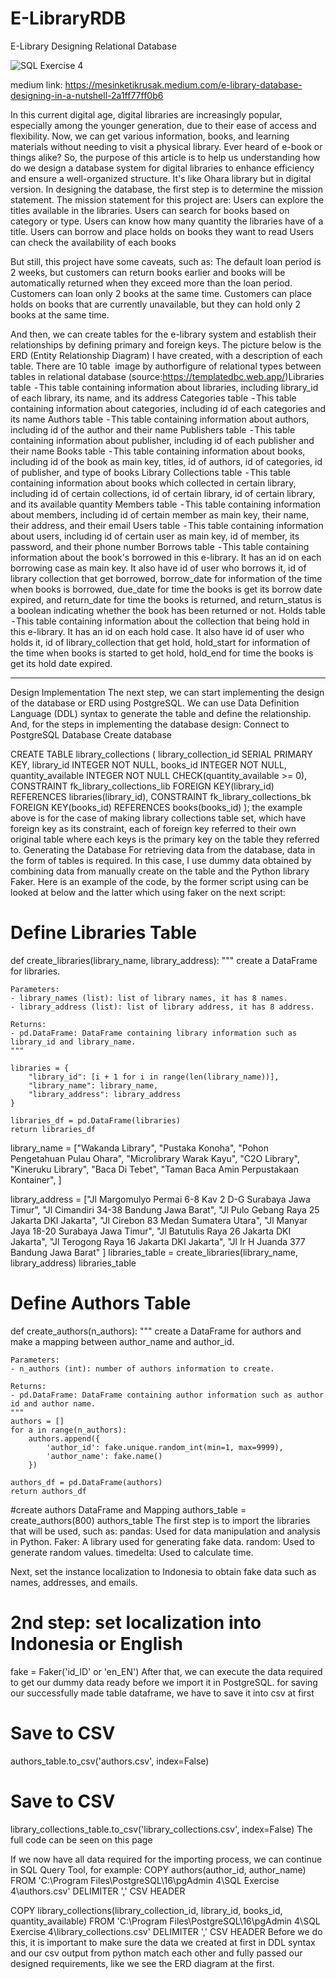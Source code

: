 # E-LibraryRDB
E-Library Designing Relational Database 


![SQL Exercise 4](https://github.com/ziadbwdn/E-LibraryRDB/assets/158177170/13ef45b3-5c01-4f95-9e7a-876ec0c42d5e)

medium link: https://mesinketikrusak.medium.com/e-library-database-designing-in-a-nutshell-2a1ff77ff0b6

In this current digital age, digital libraries are increasingly popular, especially among the younger generation, due to their ease of access and flexibility. Now, we can get various information, books, and learning materials without needing to visit a physical library. Ever heard of e-book or things alike?
So, the purpose of this article is to help us understanding how do we design a database system for digital libraries to enhance efficiency and ensure a well-organized structure. It's like Ohara library but in digital version.
In designing the database, the first step is to determine the mission statement. The mission statement for this project are:
Users can explore the titles available in the libraries.
Users can search for books based on category or type.
Users can know how many quantity the libraries have of a title.
Users can borrow and place holds on books they want to read
Users can check the availability of each books 

But still, this project have some caveats, such as:
The default loan period is 2 weeks, but customers can return books earlier and books will be automatically returned when they exceed more than the loan period.
Customers can loan only 2 books at the same time.
Customers can place holds on books that are currently unavailable, but they can hold only 2 books at the same time.

And then, we can create tables for the e-library system and establish their relationships by defining primary  and foreign keys. The picture below is the ERD (Entity Relationship Diagram) I have created, with a description of each table. There are 10 table 
image by authorfigure of relational types between tables in relational database (source:https://templatedbc.web.app/)Libraries table
 - This table containing information about libraries, including library_id of each library, its name, and its address
Categories table
 - This table containing information about categories, including id of each categories and its name
Authors table
 - This table containing information about authors, including id of the author and their name
Publishers table
 - This table containing information about publisher, including id of each publisher and their name
Books table
 - This table containing information about books, including id of the book as main key, titles, id of authors, id of categories, id of publisher, and type of books
Library Collections table
 - This table containing information about books which collected in certain library, including id of certain collections, id of certain library, id of certain library, and its available quantity
Members table
 - This table containing information about members, including id of certain member as main key, their name, their address, and their email
Users table
 - This table containing information about users, including id of certain user as main key, id of member, its password, and their phone number
Borrows table
 - This table containing information about the book's borrowed in this e-library. It has an id on each borrowing case as main key. It also have id of user who borrows it, id of library collection that get borrowed, borrow_date for information of the time when books is borrowed, due_date for time the books is get its borrow date expired, and return_date for time the books is returned, and return_status is a boolean indicating whether the book has been returned or not.
Holds table
 - This table containing information about the collection that being hold in this e-library. It has an id on each hold case. It also have id of user who holds it, id of library_collection that get hold, hold_start for information of the time when books is started to get hold, hold_end for time the books is get its hold date expired.

---

Design Implementation
The next step, we can start implementing the design of the database or ERD using PostgreSQL. We can use Data Definition Language (DDL) syntax to generate the table and define the relationship. And, for the steps in implementing the database design:
Connect to PostgreSQL Database
Create database

CREATE TABLE library_collections
(
    library_collection_id SERIAL PRIMARY KEY,
    library_id INTEGER NOT NULL,
    books_id INTEGER NOT NULL,
    quantity_available INTEGER NOT NULL CHECK(quantity_available >= 0),
    CONSTRAINT fk_library_collections_lib
        FOREIGN KEY(library_id)
        REFERENCES libraries(library_id),
    CONSTRAINT fk_library_collections_bk
        FOREIGN KEY(books_id)
        REFERENCES books(books_id)
);
the example above is for the case of making library collections table set, which have foreign key as its constraint, each of foreign key referred to their own original table where each keys is the primary key on the table they referred to.
Generating the Database
For retrieving data from the database, data in the form of tables is required. In this case, I use dummy data obtained by combining data from manually create on the table  and the Python library Faker. Here is an example of the code, by the former script using can be looked at below and the latter which using faker on the next script:
# Define Libraries Table
def create_libraries(library_name, library_address):
    """
    create a DataFrame for libraries.

    Parameters:
    - library_names (list): list of library names, it has 8 names.
    - library_address (list): list of library address, it has 8 address.

    Returns:
    - pd.DataFrame: DataFrame containing library information such as library_id and library_name.
    """
    
    libraries = {
        "library_id": [i + 1 for i in range(len(library_name))],
        "library_name": library_name,
        "library_address": library_address
    }

    libraries_df = pd.DataFrame(libraries)
    return libraries_df

library_name = ["Wakanda Library", 
                "Pustaka Konoha", 
                "Pohon Pengetahuan Pulau Ohara",
                "Microlibrary Warak Kayu",
                "C2O Library",
                "Kineruku Library",
                "Baca Di Tebet",
                "Taman Baca Amin Perpustakaan Kontainer",
                ]
    
library_address = ["Jl Margomulyo Permai 6-8 Kav 2 D-G Surabaya Jawa Timur", 
                   "Jl Cimandiri 34-38 Bandung Jawa Barat",
                   "Jl Pulo Gebang Raya 25 Jakarta DKI Jakarta",
                   "Jl Cirebon 83 Medan Sumatera Utara",
                   "Jl Manyar Jaya 18-20 Surabaya Jawa Timur",
                   "Jl Batutulis Raya 26 Jakarta DKI Jakarta",
                   "Jl Terogong Raya 16 Jakarta DKI Jakarta",
                   "Jl Ir H Juanda 377 Bandung Jawa Barat"
                  ]
libraries_table = create_libraries(library_name, library_address)
libraries_table
# Define Authors Table
def create_authors(n_authors):
    """
    create a DataFrame for authors and make a mapping between author_name and author_id.

    Parameters:
    - n_authors (int): number of authors information to create.

    Returns:
    - pd.DataFrame: DataFrame containing author information such as author id and author name.
    """
    authors = []
    for a in range(n_authors):
        authors.append({
            'author_id': fake.unique.random_int(min=1, max=9999),
            'author_name': fake.name()
        })
    
    authors_df = pd.DataFrame(authors)
    return authors_df
    
#create authors DataFrame and Mapping
authors_table = create_authors(800)
authors_table
The first step is to import the libraries that will be used, such as:
pandas: Used for data manipulation and analysis in Python.
Faker: A library used for generating fake data.
random: Used to generate random values.
timedelta: Used to calculate time.

Next, set the instance localization to Indonesia to obtain fake data such as names, addresses, and emails.
# 2nd step: set localization into Indonesia or English
fake = Faker('id_ID' or 'en_EN')
After that, we can execute the data required to get our dummy data ready before we import it in PostgreSQL. for saving our successfully made table dataframe, we have to save it into csv at first
# Save to CSV
authors_table.to_csv('authors.csv', index=False)

# Save to CSV
library_collections_table.to_csv('library_collections.csv', index=False)
The full code can be seen on this page

If we now have all data required for the importing process, we can continue in SQL Query Tool, for example:
COPY authors(author_id, author_name)
FROM 'C:\Program Files\PostgreSQL\16\pgAdmin 4\SQL Exercise 4\authors.csv'
DELIMITER ','
CSV HEADER

COPY library_collections(library_collection_id, library_id, books_id, quantity_available)
FROM 'C:\Program Files\PostgreSQL\16\pgAdmin 4\SQL Exercise 4\library_collections.csv'
DELIMITER ','
CSV HEADER
Before we do this, it is important to make sure the data we created at first in DDL syntax and our csv output from python match each other and fully passed our designed requirements, like we see the ERD diagram at the first.

